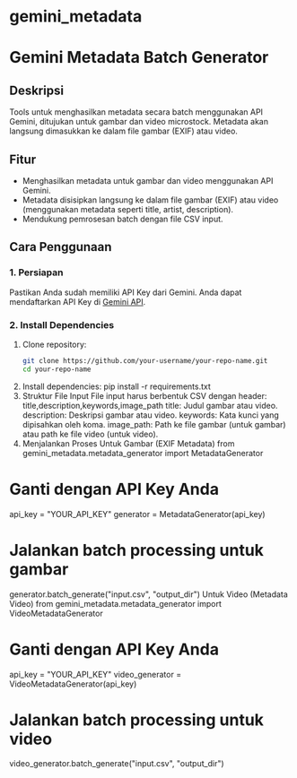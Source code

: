 # gemini_metadata
# Gemini Metadata Batch Generator

## Deskripsi
Tools untuk menghasilkan metadata secara batch menggunakan API Gemini, ditujukan untuk gambar dan video microstock. Metadata akan langsung dimasukkan ke dalam file gambar (EXIF) atau video.

## Fitur
- Menghasilkan metadata untuk gambar dan video menggunakan API Gemini.
- Metadata disisipkan langsung ke dalam file gambar (EXIF) atau video (menggunakan metadata seperti title, artist, description).
- Mendukung pemrosesan batch dengan file CSV input.

## Cara Penggunaan

### 1. Persiapan
Pastikan Anda sudah memiliki API Key dari Gemini. Anda dapat mendaftarkan API Key di [Gemini API](https://gemini.com).

### 2. Install Dependencies
1. Clone repository:
   ```bash
   git clone https://github.com/your-username/your-repo-name.git
   cd your-repo-name
2. Install dependencies:
pip install -r requirements.txt
3. Struktur File Input
File input harus berbentuk CSV dengan header:
title,description,keywords,image_path
title: Judul gambar atau video.
description: Deskripsi gambar atau video.
keywords: Kata kunci yang dipisahkan oleh koma.
image_path: Path ke file gambar (untuk gambar) atau path ke file video (untuk video).
4. Menjalankan Proses
Untuk Gambar (EXIF Metadata)
from gemini_metadata.metadata_generator import MetadataGenerator

# Ganti dengan API Key Anda
api_key = "YOUR_API_KEY"
generator = MetadataGenerator(api_key)

# Jalankan batch processing untuk gambar
generator.batch_generate("input.csv", "output_dir")
Untuk Video (Metadata Video)
from gemini_metadata.metadata_generator import VideoMetadataGenerator

# Ganti dengan API Key Anda
api_key = "YOUR_API_KEY"
video_generator = VideoMetadataGenerator(api_key)

# Jalankan batch processing untuk video
video_generator.batch_generate("input.csv", "output_dir")
